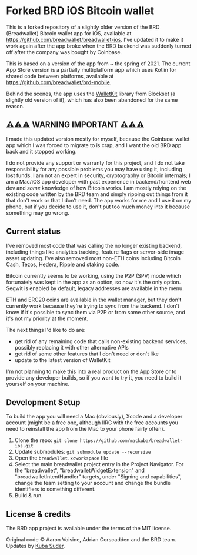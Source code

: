 # Forked BRD iOS Bitcoin wallet

This is a forked repository of a slightly older version of the BRD (Breadwallet) Bitcoin wallet app for iOS, available at <https://github.com/breadwallet/breadwallet-ios>. I've updated it to make it work again after the app broke when the BRD backend was suddenly turned off after the company was bought by Coinbase.

This is based on a version of the app from ~ the spring of 2021. The current App Store version is a partially multiplatform app which uses Kotlin for shared code between platforms, available at <https://github.com/breadwallet/brd-mobile>.

Behind the scenes, the app uses the [WalletKit](https://github.com/blockset-corp/walletkit) library from Blockset (a slightly old version of it), which has also been abandoned for the same reason.


## ⚠️⚠️⚠️ WARNING IMPORTANT ⚠️⚠️⚠️

I made this updated version mostly for myself, because the Coinbase wallet app which I was forced to migrate to is crap, and I want the old BRD app back and it stopped working.

I do not provide any support or warranty for this project, and I do not take responsibility for any possible problems you may have using it, including lost funds. I am not an expert in security, cryptography or Bitcoin internals; I am a Mac/iOS app developer with past experience in backend/frontend web dev and *some* knowledge of how Bitcoin works. I am mostly relying on the existing code written by the BRD team and simply ripping out things from it that don't work or that I don't need. The app works for me and I use it on my phone, but if you decide to use it, don't put too much money into it because something may go wrong.


## Current status

I've removed most code that was calling the no longer existing backend, including things like analytics tracking, feature flags or server-side image asset updating. I've also removed most non-ETH coins including Bitcoin Cash, Tezos, Hedera, Ripple and staking code.

Bitcoin currently seems to be working, using the P2P (SPV) mode which fortunately was kept in the app as an option, so now it's the only option. Segwit is enabled by default, legacy addresses are available in the menu.

ETH and ERC20 coins are available in the wallet manager, but they don't currently work because they're trying to sync from the backend. I don't know if it's possible to sync them via P2P or from some other source, and it's not my priority at the moment.

The next things I'd like to do are:

- get rid of any remaining code that calls non-existing backend services, possibly replacing it with other alternative APIs
- get rid of some other features that I don't need or don't like
- update to the latest version of WalletKit

I'm not planning to make this into a real product on the App Store or to provide any developer builds, so if you want to try it, you need to build it yourself on your machine.


## Development Setup

To build the app you will need a Mac (obviously), Xcode and a developer account (might be a free one, although IIRC with the free accounts you need to reinstall the app from the Mac to your phone fairly often).

1. Clone the repo: `git clone https://github.com/mackuba/breadwallet-ios.git`
2. Update submodules: `git submodule update --recursive`
3. Open the `breadwallet.xcworkspace` file
4. Select the main breadwallet project entry in the Project Navigator. For the "breadwallet", "breadwalletWidgetExtension" and "breadwalletIntentHandler" targets, under "Signing and capabilities", change the team setting to your account and change the bundle identifiers to something different.
5. Build & run.


## License & credits

The BRD app project is available under the terms of the MIT license.

Original code © Aaron Voisine, Adrian Corscadden and the BRD team. Updates by [Kuba Suder](https://mackuba.eu).
